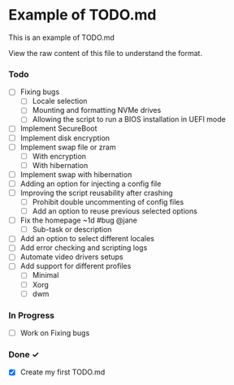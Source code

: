 # Example of TODO.md

This is an example of TODO.md

View the raw content of this file to understand the format.

### Todo

- [ ] Fixing bugs 
  - [ ] Locale selection  
  - [ ] Mounting and formatting NVMe drives
  - [ ] Allowing the script to run a BIOS installation in UEFI mode  
- [ ] Implement SecureBoot 
- [ ] Implement disk encryption  
- [ ] Implement swap file or zram
  - [ ] With encryption
  - [ ] With hibernation 
- [ ] Implement swap with hibernation  
- [ ] Adding an option for injecting a config file 
- [ ] Improving the script reusability after crashing
  - [ ] Prohibit double uncommenting of config files
  - [ ] Add an option to reuse previous selected options 
- [ ] Fix the homepage ~1d #bug @jane  
  - [ ] Sub-task or description  
- [ ] Add an option to select different locales 
- [ ] Add error checking and scripting logs 
- [ ] Automate video drivers setups 
- [ ] Add support for different profiles
  - [ ] Minimal
  - [ ] Xorg 
  - [ ] dwm 

### In Progress

- [ ] Work on Fixing bugs  

### Done ✓

- [x] Create my first TODO.md  
